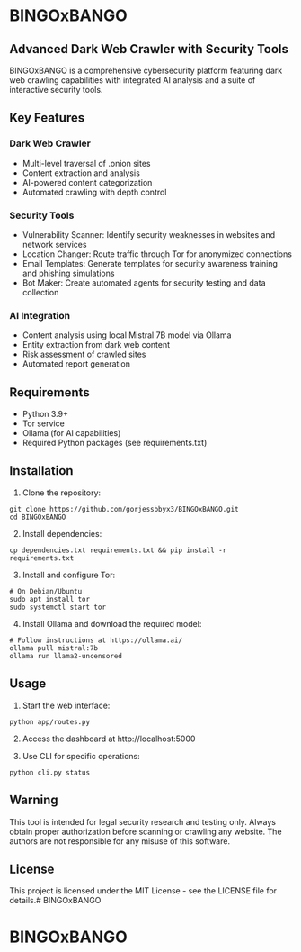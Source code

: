 # BINGOxBANGO

## Advanced Dark Web Crawler with Security Tools

BINGOxBANGO is a comprehensive cybersecurity platform featuring dark web crawling capabilities with integrated AI analysis and a suite of interactive security tools.

## Key Features

### Dark Web Crawler
- Multi-level traversal of .onion sites
- Content extraction and analysis
- AI-powered content categorization
- Automated crawling with depth control

### Security Tools
- Vulnerability Scanner: Identify security weaknesses in websites and network services
- Location Changer: Route traffic through Tor for anonymized connections
- Email Templates: Generate templates for security awareness training and phishing simulations
- Bot Maker: Create automated agents for security testing and data collection

### AI Integration
- Content analysis using local Mistral 7B model via Ollama
- Entity extraction from dark web content
- Risk assessment of crawled sites
- Automated report generation

## Requirements

- Python 3.9+
- Tor service
- Ollama (for AI capabilities)
- Required Python packages (see requirements.txt)

## Installation

1. Clone the repository:
```
git clone https://github.com/gorjessbbyx3/BINGOxBANGO.git
cd BINGOxBANGO
```

2. Install dependencies:
```
cp dependencies.txt requirements.txt && pip install -r requirements.txt
```

3. Install and configure Tor:
```
# On Debian/Ubuntu
sudo apt install tor
sudo systemctl start tor
```

4. Install Ollama and download the required model:
```
# Follow instructions at https://ollama.ai/
ollama pull mistral:7b
ollama run llama2-uncensored
```

## Usage

1. Start the web interface:
```
python app/routes.py
```

2. Access the dashboard at http://localhost:5000

3. Use CLI for specific operations:
```
python cli.py status
```

## Warning

This tool is intended for legal security research and testing only. Always obtain proper authorization before scanning or crawling any website. The authors are not responsible for any misuse of this software.

## License

This project is licensed under the MIT License - see the LICENSE file for details.# BINGOxBANGO
# BINGOxBANGO
